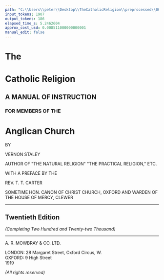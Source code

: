```yaml
---
path: "C:\\Users\\peter\\Desktop\\TheCatholicReligion\\preprocessed\\00005.jpg"
input_tokens: 1907
output_tokens: 186
elapsed_time_s: 5.2462604
approx_cost_usd: 0.008511000000000001
manual_edit: false
---
```

# The
# Catholic Religion

## A MANUAL OF INSTRUCTION
### FOR MEMBERS OF THE
# Anglican Church

BY

VERNON STALEY

AUTHOR OF "THE NATURAL RELIGION"
"THE PRACTICAL RELIGION," ETC.

WITH A PREFACE BY THE

REV. T. T. CARTER

SOMETIME HON. CANON OF CHRIST CHURCH, OXFORD
AND WARDEN OF THE HOUSE OF MERCY, CLEWER

---

## Twentieth Edition
*(Completing Two Hundred and Twenty-two Thousand)*

---

A. R. MOWBRAY & CO. LTD.

LONDON: 28 Margaret Street, Oxford Circus, W.  
OXFORD: 9 High Street  
1919

*(All rights reserved)*